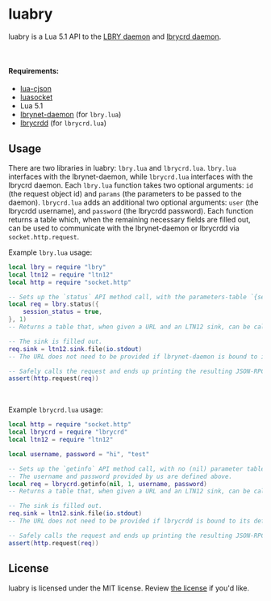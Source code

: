 # luabry

luabry is a Lua 5.1 API to the [LBRY daemon](https://github.com/lbryio/lbry) and [lbrycrd daemon](https://github.com/lbry/lbrycrd).

<br/>

#### Requirements:

* [lua-cjson](https://github.com/mpx/lua-cjson)
* [luasocket](https://github.com/diegonehab/luasocket)
* Lua 5.1
* [lbrynet-daemon](https://github.io/lbryio/lbry) (for `lbry.lua`)
* [lbrycrdd](https://github.com/lbry/lbrycrd) (for `lbrycrd.lua`)

## Usage

There are two libraries in luabry: `lbry.lua` and `lbrycrd.lua`. `lbry.lua` interfaces with the lbrynet-daemon, while `lbrycrd.lua` interfaces with the lbrycrd daemon. Each `lbry.lua` function takes two optional arguments: `id` (the request object id) and `params` (the parameters to be passed to the daemon). `lbrycrd.lua` adds an additional two optional arguments: `user` (the lbrycrdd username), and `password` (the lbrycrdd password). Each function returns a table which, when the remaining necessary fields are filled out, can be used to communicate with the lbrynet-daemon or lbrycrdd via `socket.http.request`.

Example `lbry.lua` usage:

```Lua
local lbry = require "lbry"
local ltn12 = require "ltn12"
local http = require "socket.http"

-- Sets up the `status` API method call, with the parameters-table `{session_status = true}` and the JSON-RPC field `id = 1`.
local req = lbry.status({
	session_status = true,
}, 1)
-- Returns a table that, when given a URL and an LTN12 sink, can be called by `http.request`.

-- The sink is filled out.
req.sink = ltn12.sink.file(io.stdout)
-- The URL does not need to be provided if lbrynet-daemon is bound to its default URL.

-- Safely calls the request and ends up printing the resulting JSON-RPC response.
assert(http.request(req))
```

<br/>

Example `lbrycrd.lua` usage:

```Lua
local http = require "socket.http"
local lbrycrd = require "lbrycrd"
local ltn12 = require "ltn12"

local username, password = "hi", "test"

-- Sets up the `getinfo` API method call, with no (nil) parameter table and the JSON-RPC field `id = 1`.
-- The username and password provided by us are defined above.
local req = lbrycrd.getinfo(nil, 1, username, password)
-- Returns a table that, when given a URL and an LTN12 sink, can be called by `http.request`.

-- The sink is filled out.
req.sink = ltn12.sink.file(io.stdout)
-- The URL does not need to be provided if lbrycrdd is bound to its default URL.

-- Safely calls the request and ends up printing the resulting JSON-RPC response.
assert(http.request(req))
```

## License

luabry is licensed under the MIT license. Review [the license](LICENSE) if you'd like.
